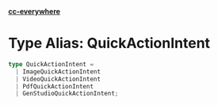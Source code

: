 [**cc-everywhere**](../../../../../index.md)

<HorizontalLine />

# Type Alias: QuickActionIntent

```ts
type QuickActionIntent = 
  | ImageQuickActionIntent
  | VideoQuickActionIntent
  | PdfQuickActionIntent
  | GenStudioQuickActionIntent;
```
